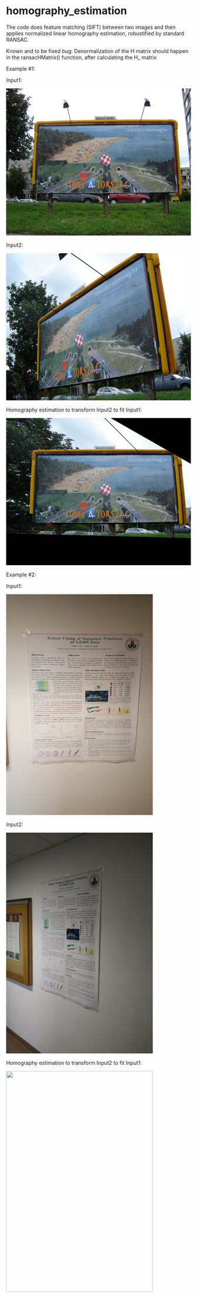 # homography_estimation
 
 The code does feature matching (SIFT) between two images and then applies normalized linear homography estimation, robustified by standard RANSAC.
 
 Known and to be fixed bug: Denormalization of the H matrix should happen in the ransacHMatrix() function, after calculating the H_ matrix
 
 Example #1: 
 
 Input1:
 
 <img src="https://github.com/nyakasko/homography_estimation/blob/main/data/horvat1.png" width="600" height="400">

 Input2:
 
  <img src="https://github.com/nyakasko/homography_estimation/blob/main/data/horvat2.png" width="600" height="400">

 Homography estimation to transform Input2 to fit Input1:
 
<img src="https://github.com/nyakasko/homography_estimation/blob/main/data/horvat_res.png" width="600" height="400">

 Example #2: 
 
 Input1:
 
 <img src="https://github.com/nyakasko/homography_estimation/blob/main/data/robust_1.png" width="400" height="600">

 Input2:
 
  <img src="https://github.com/nyakasko/homography_estimation/blob/main/data/robust_2.png" width="400" height="600">

 Homography estimation to transform Input2 to fit Input1:
 
<img src="https://github.com/nyakasko/homography_estimation/blob/main/data/robust_res.png" width="400" height="600">
